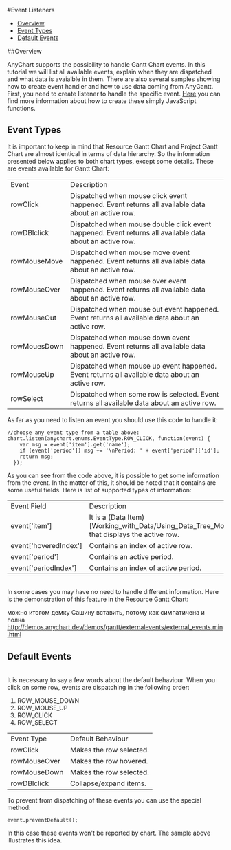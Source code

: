 #Event Listeners

* [Overview](#overview)
* [Event Types](#event_types)
* [Default Events](#default_events)

##Overview

AnyChart supports the possibility to handle Gantt Chart events. In this tutorial we will list all available events, explain when they are dispatched and what data is avaialble in them. There are also several samples showing how to create event handler and how to use data coming from AnyGantt. First, you need to create listener to handle the specific event. [Here](Common_Settings/Event_Listeners#listener_types) you can find more information about how to create these simply JavaScript functions.

## Event Types

It is important to keep in mind that Resource Gantt Chart and Project Gantt Chart are almost identical in terms of data hierarchy. So the information presented below applies to both chart types, except some details.
These are events available for Gantt Chart:

<table>
<tbody>
<tr>
<td>Event</td>
<td>Description</td>
</tr>
<tr>
<td>rowClick</td>
<td>Dispatched when mouse click event happened. Event returns all available data about an active row.</td>
</tr>
<tr>
<td>rowDBlclick</td>
<td>Dispatched when mouse double click event happened. Event returns all available data about an active row.</td>
</tr>
<tr>
<td>rowMouseMove</td>
<td>Dispatched when mouse move event happened. Event returns all available data about an active row.</td>
</tr>
<tr>
<td>rowMouseOver</td>
<td>Dispatched when mouse over event happened. Event returns all available data about an active row.</td>
</tr>
<tr>
<td>rowMouseOut</td>
<td>Dispatched when mouse out event happened. Event returns all available data about an active row.</td>
</tr>
<tr>
<td>rowMouesDown</td>
<td>Dispatched when mouse down event happened. Event returns all available data about an active row.</td>
</tr>
<tr>
<td>rowMouseUp</td>
<td>Dispatched when mouse up event happened. Event returns all available data about an active row.</td>
</tr>
<tr>
<td>rowSelect</td>
<td>Dispatched when some row is selected. Event returns all available data about an active row.</td>
</tr>
</tbody>
</table>

As far as you need to listen an event you should use this code to handle it:

```
//choose any event type from a table above:
chart.listen(anychart.enums.EventType.ROW_CLICK, function(event) {
    var msg = event['item'].get('name');
    if (event['period']) msg += '\nPeriod: ' + event['period']['id'];
    return msg;
  });
```

As you can see from the code above, it is possible to get some information from the event. In the matter of this, it should be noted that it contains are some useful fields. Here is list of supported types of information:

<table>
<tbody>
<tr>
<td>Event Field</td>
<td>Description</td>
</tr>
<tr>
<td>event['item']</td>
<td>It is a (Data Item)[Working_with_Data/Using_Data_Tree_Model] that displays the active row.</td>
</tr>
<tr>
<td>event['hoveredIndex']</td>
<td>Contains an index of active row.</td>
</tr>
<tr>
<td>event['period']</td>
<td>Contains an active period.</td>
</tr>
<tr>
<td>event['periodIndex']</td>
<td>Contains an index of active period.</td>
</tr>
<tr>
</tbody>
</table>

<br>In some cases you may have no need to handle different information. Here is the demonstration of this feature in the Resource Gantt Chart:

можно итогом демку Сашину вставить, потому как симпатичена и полна
http://demos.anychart.dev/demos/gantt/externalevents/external_events.min.html

## Default Events

<br>It is necessary to say a few words about the default behaviour. When you click on some row, events are dispatching in the following order:
1) ROW_MOUSE_DOWN
2) ROW_MOUSE_UP
3) ROW_CLICK
4) ROW_SELECT

<table>
<tbody>
<tr>
<td>Event Type</td>
<td>Default Behaviour</td>
</tr>
<tr>
<td>rowClick</td>
<td>Makes the row selected.</td>
</tr>
<tr>
<td>rowMouseOver</td>
<td>Makes the row hovered.</td>
</tr>
<tr>
<td>rowMouseDown</td>
<td>Makes the row selected.</td>
</tr>
<tr>
<td>rowDBlclick</td>
<td>Сollapse/expand items.</td>
</tr>
<tr>
</tbody>
</table>

To prevent from dispatching of these events you can use the special method:

```
event.preventDefault();
```

In this case these events won't be reported by chart. The sample above illustrates this idea.